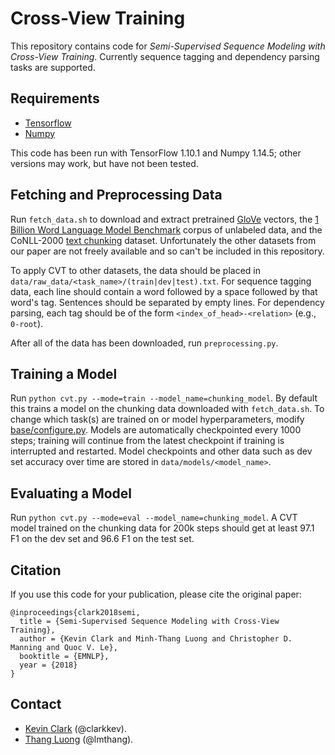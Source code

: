 # Cross-View Training

This repository contains code for *Semi-Supervised Sequence Modeling with Cross-View Training*. Currently sequence tagging and dependency parsing tasks are supported.

## Requirements
* [Tensorflow](https://www.tensorflow.org/)
* [Numpy](http://www.numpy.org/)

This code has been run with TensorFlow 1.10.1 and Numpy 1.14.5; other versions may work, but have not been tested.

## Fetching and Preprocessing Data
Run `fetch_data.sh` to download and extract pretrained [GloVe](https://nlp.stanford.edu/projects/glove/) vectors, the [1 Billion Word Language Model Benchmark](http://www.statmt.org/lm-benchmark/) corpus of unlabeled data, and the CoNLL-2000 [text chunking](https://www.clips.uantwerpen.be/conll2000/chunking/) dataset. Unfortunately the other datasets from our paper are not freely available and so can't be included in this repository.

To apply CVT to other datasets, the data should be placed in `data/raw_data/<task_name>/(train|dev|test).txt`. For sequence tagging data, each line should contain a word followed by a space followed by that word's tag. Sentences should be separated by empty lines. For dependency parsing, each tag should be of the form ``<index_of_head>-<relation>`` (e.g., `0-root`).

After all of the data has been downloaded, run `preprocessing.py`.

## Training a Model
Run `python cvt.py --mode=train --model_name=chunking_model`. By default this trains a model on the chunking data downloaded with `fetch_data.sh`. To change which task(s) are trained on or model hyperparameters, modify [base/configure.py](base/configure.py). Models are automatically checkpointed every 1000 steps; training will continue from the latest checkpoint if training is interrupted and restarted. Model checkpoints and other data such as dev set accuracy over time are stored in `data/models/<model_name>`.

## Evaluating a Model
Run `python cvt.py --mode=eval --model_name=chunking_model`. A CVT model trained on the chunking data for 200k steps should get at least 97.1 F1 on the dev set and 96.6 F1 on the test set.

## Citation
If you use this code for your publication, please cite the original paper:
```
@inproceedings{clark2018semi,
  title = {Semi-Supervised Sequence Modeling with Cross-View Training},
  author = {Kevin Clark and Minh-Thang Luong and Christopher D. Manning and Quoc V. Le},
  booktitle = {EMNLP},
  year = {2018}
}
```

## Contact
* [Kevin Clark](https://cs.stanford.edu/~kevclark/) (@clarkkev).
* [Thang Luong](https://nlp.stanford.edu/~lmthang/) (@lmthang).

